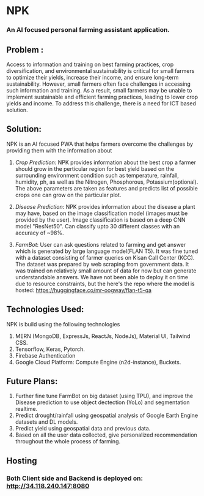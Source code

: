 # NPK
### An AI focused personal farming assistant application.

## Problem : 
Access to information and training on best farming practices, crop diversification, and environmental sustainability is critical for small farmers to optimize their yields, increase their income, and ensure long-term sustainability. However, small farmers often face challenges in accessing such information and training. As a result, small farmers may be unable to implement sustainable and efficient farming practices, leading to lower crop yields and income. To address this challenge, there is a need for ICT based solution.

## Solution: 
NPK is an AI focused PWA that helps farmers overcome the challenges by providing them with the information about

1. *Crop Prediction*: NPK provides information about the best crop a farmer should grow in the perticular region for best yield based on the surrounding environment condition such as temperature, rainfall, humidity, ph, as well as the Nitrogen, Phosphorous, Potassium(optional). 
The above parameters are taken as features and predicts list of possible crops one can grow on the particular plot.

2. *Disease Prediction*: NPK provides information about the disease a plant may have, based on the image classification model (images must be provided by the user). Image classification is based on a deep CNN model "ResNet50". Can classify upto 30 different classes with an accuracy of ~98%.

3. *FarmBot*: User can ask questions related to farming and get answer which is generated by large language model(FLAN T5). It was fine tuned with a dataset consisting of farmer queries on 
Kisan Call Center (KCC). The dataset was prepared by web scraping from government data. It was trained on relatively small amount of data for now but can generate understandable answers. We have not been able to deploy it on time due to resource constraints, but the here's the repo where the model is hosted: https://huggingface.co/mr-oogway/flan-t5-qa

## Technologies Used: 
NPK is build using the following technologies
1. MERN (MongoDB, ExpressJs, ReactJs, NodeJs), Material UI, Tailwind CSS.
2. Tensorflow, Keras, Pytorch.
3. Firebase Authentication
4. Google Cloud Platform: Compute Engine (n2d-instance), Buckets.

## Future Plans:

1. Further fine tune FarmBot on big dataset (using TPU), and improve the Disease prediction to use object dectection (YoLo) and segmentation realtime. 
2. Predict drought/rainfall using geospatial analysis of Google Earth Engine datasets and DL models.
3. Predict yield using geospatial data and previous data.
4. Based on all the user data collected, give personalized recommendation throughout the whole process of farming.

## Hosting

### Both Client side and Backend is deployed on: http://34.118.240.147:8080


